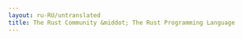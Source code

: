 ```yaml
---
layout: ru-RU/untranslated
title: The Rust Community &middot; The Rust Programming Language
---
```


